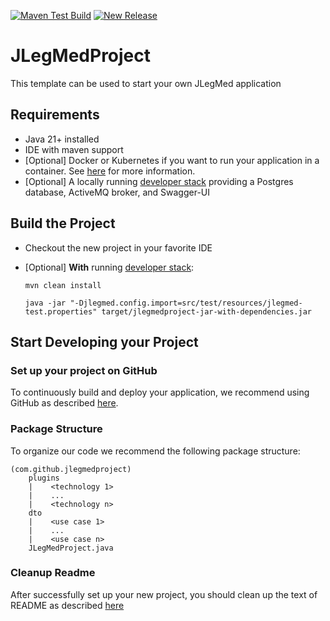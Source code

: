 
[![Maven Test Build](https://github.com/TobiasBodo/JLegMedProject/actions/workflows/mavenBuild.yml/badge.svg)](https://github.com/TobiasBodo/JLegMedProject/actions/workflows/mavenBuild.yml)
[![New Release](https://github.com/TobiasBodo/JLegMedProject/actions/workflows/newRelease.yml/badge.svg)](https://github.com/TobiasBodo/JLegMedProject/actions/workflows/newRelease.yml)

# JLegMedProject
This template can be used to start your own JLegMed application
 
##  Requirements

*   Java 21+ installed
*   IDE with maven support 
*   [Optional] Docker or Kubernetes if you want to run your application in a container. See [here](README-GitHub.md) for more information.   
*   [Optional] A locally running [developer stack](deploy/developerStack.yml) providing a Postgres database, ActiveMQ broker, and Swagger-UI 

## Build the Project

*   Checkout the new project in your favorite IDE

*   [Optional] **With** running [developer stack](deploy/developerStack.yml):
    ```shell
    mvn clean install
    
    java -jar "-Djlegmed.config.import=src/test/resources/jlegmed-test.properties" target/jlegmedproject-jar-with-dependencies.jar
    ```


## Start Developing your Project

### Set up your project on GitHub  

To continuously build and deploy your application, we recommend using GitHub as described [here](README-GitHub.md).

### Package Structure
To organize our code we recommend the following package structure:

``` 
(com.github.jlegmedproject)
    plugins
    |    <technology 1>
    |    ...
    |    <technology n>
    dto  
    |    <use case 1>
    |    ...
    |    <use case n>
    JLegMedProject.java
```

### Cleanup Readme

After successfully set up your new project, you should clean up the text of README as described [here](https://www.makeareadme.com)    
